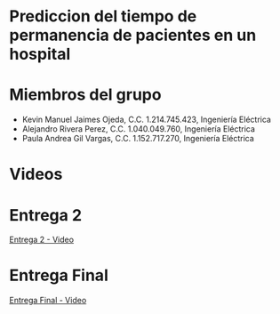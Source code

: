 # Prediccion del tiempo de permanencia de pacientes en un hospital

# Miembros del grupo

<ul>
<li>Kevin Manuel Jaimes Ojeda, C.C. 1.214.745.423, Ingeniería Eléctrica</li>
<li>Alejandro Rivera Perez, C.C. 1.040.049.760, Ingeniería Eléctrica</li>
<li>Paula Andrea Gil Vargas, C.C. 1.152.717.270, Ingeniería Eléctrica</li>
</ul>


# Videos
# Entrega 2
[Entrega 2 - Video](https://youtu.be/JDsj2zBU4yo)

# Entrega Final
[Entrega Final - Video](https://youtu.be/qmR6IVzA-CE)
